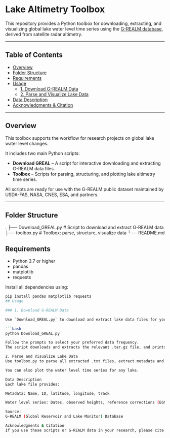 # Lake Altimetry Toolbox

This repository provides a Python toolbox for downloading, extracting, and visualizing global lake water level time series using the [G-REALM database](https://ipad.fas.usda.gov/cropexplorer/global_reservoir/), derived from satellite radar altimetry.

---

## Table of Contents

- [Overview](#overview)
- [Folder Structure](#folder-structure)
- [Requirements](#requirements)
- [Usage](#usage)
    - [1. Download G-REALM Data](#1-download-g-realm-data)
    - [2. Parse and Visualize Lake Data](#2-parse-and-visualize-lake-data)
- [Data Description](#data-description)
- [Acknowledgments & Citation](#acknowledgments--citation)

---

## Overview

This toolbox supports the workflow for research projects on global lake water level changes.

It includes two main Python scripts:
- **Download GREAL** – A script for interactive downloading and extracting G-REALM data files.
- **Toolbox** – Scripts for parsing, structuring, and plotting lake altimetry time series.

All scripts are ready for use with the G-REALM public dataset maintained by USDA-FAS, NASA, CNES, ESA, and partners.

---

## Folder Structure

.
├── Download_GREAL.py      # Script to download and extract G-REALM data
├── toolbox.py             # Toolbox: parse, structure, visualize data
└── README.md
## Requirements

- Python 3.7 or higher
- pandas
- matplotlib
- requests

Install all dependencies using:

```bash
pip install pandas matplotlib requests
## Usage

### 1. Download G-REALM Data

Use `Download_GREAL.py` to download and extract lake data files for your desired period (10-Day, 27A-Day, 27B-Day, 35-Day):

```bash
python Download_GREAL.py

Follow the prompts to select your preferred data frequency.
The script downloads and extracts the relevant .tar.gz file, and prints the list of available text files.

2. Parse and Visualize Lake Data
Use toolbox.py to parse all extracted .txt files, extract metadata and time series, and save the structured data as a .pkl file.

You can also plot the water level time series for any lake.

Data Description
Each lake file provides:

Metadata: Name, ID, latitude, longitude, track

Water level series: Dates, observed heights, reference corrections (EGM2008), satellite info, error and correction parameters, quality flags

Source:
G-REALM (Global Reservoir and Lake Monitor) Database

Acknowledgments & Citation
If you use these scripts or G-REALM data in your research, please cite the G-REALM project and acknowledge the USDA-FAS, NASA, CNES, ESA, and all contributing agencies.

